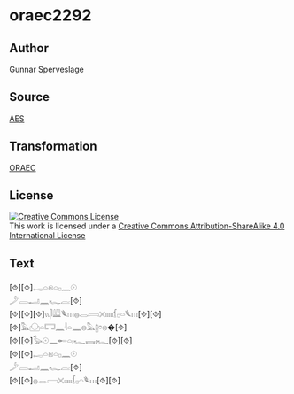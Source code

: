 # oraec2292

## Author

Gunnar Sperveslage

## Source

[AES](https://github.com/simondschweitzer/aes)

## Transformation

[ORAEC](https://oraec.github.io/)

## License

<a rel="license" href="http://creativecommons.org/licenses/by-sa/4.0/"><img alt="Creative Commons License" style="border-width:0" src="https://i.creativecommons.org/l/by-sa/4.0/88x31.png" /></a><br />This work is licensed under a <a rel="license" href="http://creativecommons.org/licenses/by-sa/4.0/">Creative Commons Attribution-ShareAlike 4.0 International License</a>

## Text

[⯑][⯑]𓉻𓏏𓁶𓏏𓊪𓈖𓇳<br>
𓌳𓐙𓂝𓈖𓆑𓐛[⯑]<br>
[⯑][⯑][⯑]𓏭𓋴𓇏𓆰𓏥𓐍𓂋𓇯𓏴𓏤𓏤𓏤𓏤𓏤𓆴𓊪𓏏𓆰𓏥[⯑][⯑]<br>
[⯑]𓅓𓈌𓏏𓉐𓈖𓇋𓏏𓈖𓊖𓅓𓉺𓏌𓊖�[⯑]<br>
[⯑][⯑]𓅭𓇳𓈖𓄡𓏏𓏤𓆑𓈘𓏤𓆑[⯑][⯑]<br>
[⯑][⯑]𓉻𓏏𓁶𓏏𓊪𓈖𓇳<br>
𓌳𓐙𓂝𓈖𓆑𓐛[⯑]<br>
[⯑][⯑]𓐍𓂋𓇯𓏴𓏤𓏤𓏤𓏤𓏤𓆴𓊪𓏏𓆰𓏥[⯑][⯑]<br>

